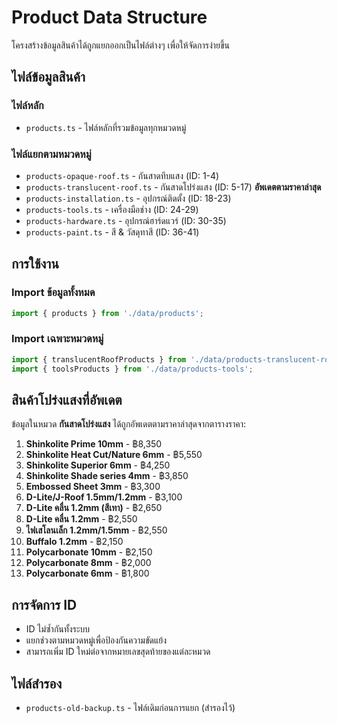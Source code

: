 # Product Data Structure

โครงสร้างข้อมูลสินค้าได้ถูกแยกออกเป็นไฟล์ต่างๆ เพื่อให้จัดการง่ายขึ้น

## ไฟล์ข้อมูลสินค้า

### ไฟล์หลัก
- `products.ts` - ไฟล์หลักที่รวมข้อมูลทุกหมวดหมู่

### ไฟล์แยกตามหมวดหมู่
- `products-opaque-roof.ts` - กันสาดทึบแสง (ID: 1-4)
- `products-translucent-roof.ts` - กันสาดโปร่งแสง (ID: 5-17) **อัพเดตตามราคาล่าสุด**
- `products-installation.ts` - อุปกรณ์ติดตั้ง (ID: 18-23)
- `products-tools.ts` - เครื่องมือช่าง (ID: 24-29)
- `products-hardware.ts` - อุปกรณ์ฮาร์ดแวร์ (ID: 30-35)
- `products-paint.ts` - สี & วัสดุทาสี (ID: 36-41)

## การใช้งาน

### Import ข้อมูลทั้งหมด
```typescript
import { products } from './data/products';
```

### Import เฉพาะหมวดหมู่
```typescript
import { translucentRoofProducts } from './data/products-translucent-roof';
import { toolsProducts } from './data/products-tools';
```

## สินค้าโปร่งแสงที่อัพเดต

ข้อมูลในหมวด **กันสาดโปร่งแสง** ได้ถูกอัพเดตตามราคาล่าสุดจากตารางราคา:

1. **Shinkolite Prime 10mm** - ฿8,350
2. **Shinkolite Heat Cut/Nature 6mm** - ฿5,550  
3. **Shinkolite Superior 6mm** - ฿4,250
4. **Shinkolite Shade series 4mm** - ฿3,850
5. **Embossed Sheet 3mm** - ฿3,300
6. **D-Lite/J-Roof 1.5mm/1.2mm** - ฿3,100
7. **D-Lite คลื่น 1.2mm (สีเทา)** - ฿2,650
8. **D-Lite คลื่น 1.2mm** - ฿2,550
9. **ไฟเสโลนเล็ก 1.2mm/1.5mm** - ฿2,550
10. **Buffalo 1.2mm** - ฿2,150
11. **Polycarbonate 10mm** - ฿2,150
12. **Polycarbonate 8mm** - ฿2,000
13. **Polycarbonate 6mm** - ฿1,800

## การจัดการ ID

- ID ไม่ซ้ำกันทั้งระบบ
- แยกช่วงตามหมวดหมู่เพื่อป้องกันความขัดแย้ง
- สามารถเพิ่ม ID ใหม่ต่อจากหมายเลขสุดท้ายของแต่ละหมวด

## ไฟล์สำรอง

- `products-old-backup.ts` - ไฟล์เดิมก่อนการแยก (สำรองไว้)